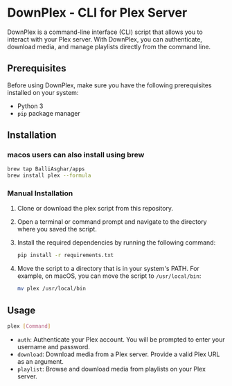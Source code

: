# DownPlex - CLI for Plex Server

DownPlex is a command-line interface (CLI) script that allows you to interact with your Plex server. With DownPlex, you can authenticate, download media, and manage playlists directly from the command line.

## Prerequisites

Before using DownPlex, make sure you have the following prerequisites installed on your system:

- Python 3
- `pip` package manager

## Installation

### macos users can also install using brew

```bash
brew tap BalliAsghar/apps
brew install plex --formula
```

### Manual Installation

1. Clone or download the plex script from this repository.

2. Open a terminal or command prompt and navigate to the directory where you saved the script.

3. Install the required dependencies by running the following command:

   ```bash
   pip install -r requirements.txt
   ```

4. Move the script to a directory that is in your system's PATH. For example, on macOS, you can move the script to `/usr/local/bin`:

   ```bash
   mv plex /usr/local/bin
   ```

## Usage

```bash
plex [Command]
```

- `auth`: Authenticate your Plex account. You will be prompted to enter your username and password.
- `download`: Download media from a Plex server. Provide a valid Plex URL as an argument.
- `playlist`: Browse and download media from playlists on your Plex server.
